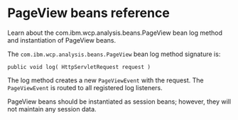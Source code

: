 # PageView beans reference

Learn about the com.ibm.wcp.analysis.beans.PageView bean log method and instantiation of PageView beans.

The `com.ibm.wcp.analysis.beans.PageView` bean log method signature is:

```
public void log( HttpServletRequest request )
```

The log method creates a new `PageViewEvent` with the request. The `PageViewEvent` is routed to all registered log listeners.

PageView beans should be instantiated as session beans; however, they will not maintain any session data.


